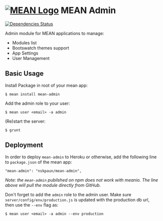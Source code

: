 # [![MEAN Logo](http://www.mean.io/img/logos/meanlogo.png)](http://mean.io/) MEAN Admin

[![Dependencies Status](https://david-dm.org/linnovate/mean-admin.png)](https://david-dm.org/linnovate/mean-admin)

Admin module for MEAN applications to manage:

- Modules list
- Bootswatch themes support
- App Settings
- User Management

## Basic Usage

  Install Package in root of your mean app:

    $ mean install mean-admin

  Add the admin role to your user:

    $ mean user <email> -a admin

  (Re)start the server:

    $ grunt

## Deployment

In order to deploy `mean-admin` to Heroku or otherwise, add the following line to `package.json` of the mean app:

    "mean-admin": "nskpaun/mean-admin",

_Note: the `mean-admin` pubilshed on npm does not work with meanio. The line above will pull the module directly from GitHub._

Don't forget to add the `admin` role to the admin user. Make sure `server/config/env/production.js` is updated with the production db url, then use the `--env` flag as:

    $ mean user <email> -a admin --env production